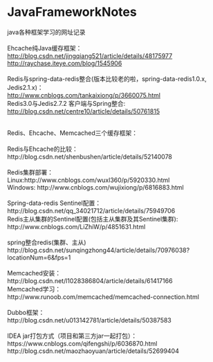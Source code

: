 # JavaFrameworkNotes
java各种框架学习的网址记录<br/>
<br/>
Ehcache纯Java缓存框架：<br/>
http://blog.csdn.net/jingqiang521/article/details/48175977<br/>
http://raychase.iteye.com/blog/1545906<br/>
<br/>
Redis与spring-data-redis整合(版本比较老的啦，spring-data-redis1.0.x, Jedis2.1.x)：<br/>
http://www.cnblogs.com/tankaixiong/p/3660075.html<br/>
Redis3.0与Jedis2.7.2 客户端与Spring整合:<br/>
http://blog.csdn.net/centre10/article/details/50761815<br/>

<br/>
Redis、Ehcache、Memcached三个缓存框架：<br/>
<br/>
Redis与Ehcache的比较：<br/>
http://blog.csdn.net/shenbushen/article/details/52140078<br/>
<br/>
Redis集群部署：<br/>
Linux:http://www.cnblogs.com/wuxl360/p/5920330.html<br/>
Windows: http://www.cnblogs.com/wujixiong/p/6816883.html<br/>
<br/>
Spring-data-redis Sentinel配置：<br/>
http://blog.csdn.net/qq_34021712/article/details/75949706<br/>
Redis主从集群的Sentinel配置(包括主从集群及其Sentinel集群):<br/>
http://www.cnblogs.com/LiZhiW/p/4851631.html<br/>
<br/>
spring整合redis(集群、主从)<br/>
http://blog.csdn.net/sunqingzhong44/article/details/70976038?locationNum=6&fps=1<br/>
<br/>
Memcached安装：<br/>
http://blog.csdn.net/l1028386804/article/details/61417166<br/>
Memcached学习：<br/>
http://www.runoob.com/memcached/memcached-connection.html<br/>
<br/>
Dubbo框架：<br/>
http://blog.csdn.net/u013142781/article/details/50387583<br/>
<br/>
IDEA jar打包方式（项目和第三方jar一起打包）：<br/>
https://www.cnblogs.com/qifengshi/p/6036870.html<br/>
http://blog.csdn.net/maozhaoyuan/article/details/52699404<br/>


